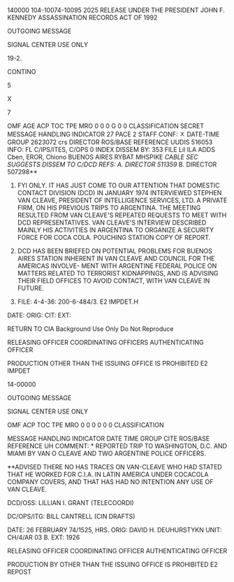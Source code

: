 140000
104-10074-10095
2025 RELEASE UNDER THE PRESIDENT JOHN F. KENNEDY ASSASSINATION RECORDS ACT OF 1992

OUTGOING MESSAGE

SIGNAL CENTER USE ONLY

19-2.

CONTINO

5

X

7

OMF
AGE
ACP
TOC
TPE
MRO
0
0
0
G
0
0
CLASSIFICATION
SECRET
MESSAGE HANDLING INDICATOR
27
PACE
2
STAFF
CONF:
ㅈ
DATE-TIME GROUP
2623072
crs
DIRECTOR
ROS/BASE REFERENCE UUDIS
516053
INFO: FL
C/IPS/ITES, C/OPS 0
INDEX
DISSEM BY: 353
FILE
Lil
ILA ADDS Cben, EROR, Chiono
BUENOS AIRES
RYBAT MHSPIKE
*CABLE SEC SUGGESTS
DISSEM TO C/DCD
REFS: A. DIRECTOR 511359*
B. DIRECTOR 507298**

1. FYI ONLY. IT HAS JUST COME TO OUR ATTENTION THAT DOMESTIC
CONTACT DIVISION (DCD) IN JANUARY 1974 INTERVIEWED STEPHEN VAN CLEAVE,
PRESIDENT OF INTELLIGENCE SERVICES, LTD. A PRIVATE FIRM, ON HIS
PREVIOUS TRIPS TO ARGENTINA. THE MEETING RESULTED FROM VAN CLEAVE'S
REPEATED REQUESTS TO MEET WITH DCD REPRESENTATIVES. VAN CLEAVE'S
INTERVIEW DESCRIBED MAINLY HIS ACTIVITIES IN ARGENTINA TO ORGANIZE A
SECURITY FORCE FOR COCA COLA. POUCHING STATION COPY OF REPORT.

2. DCD HAS BEEN BRIEFED ON POTENTIAL PROBLEMS FOR BUENOS AIRES
STATION INHERENT IN VAN CLEAVE AND COUNCIL FOR THE AMERICAS INVOLVE-
MENT WITH ARGENTINE FEDERAL POLICE ON MATTERS RELATED TO TERRORIST
KIDNAPPINGS, AND IS ADVISING THEIR FIELD OFFICES TO AVOID CONTACT,
WITH VAN CLEAVE IN FUTURE.

3. FILE: 4-4-36: 200-6-484/3. E2 IMPDET.H

DATE:
ORIG:
CIT:
EXT:

RETURN TO CIA
Background Use Only
Do Not Reproduce

RELEASING OFFICER COORDINATING OFFICERS AUTHENTICATING OFFICER

PRODUCTION OTHER THAN THE ISSUING OFFICE IS PROHIBITED E2 IMPDET

14-00000

OUTGOING MESSAGE

SIGNAL CENTER USE ONLY

OMF
ACP
TOC
TPE
MRO
0
0
0
0
0
0
CLASSIFICATION

MESSAGE HANDLING INDICATOR DATE TIME GROUP
CITE
ROS/BASE REFERENCE
UH COMMENT: * REPORTED TRIP TO WASHINGTON, D.C. AND MIAMI BY VAN O
CLEAVE AND TWO ARGENTINE POLICE OFFICERS.

**ADVISED THERE NO HAS TRACES ON VAN-CLEAVE WHO HAD
STATED THAT HE WORKED FOR C.I.A. IN LATIN AMERICA
UNDER COCACOLA COMPANY COVERS, AND THAT HAS HAD NO
INTENTION ANY USE OF VAN CLEAVE.

DCD/OSS: LILLIAN I. GRANT (TELECOORDI)

DC/OPS/ITG: BILL CANTRELL (CIN DRAFTS)

DATE: 26 FEBRUARY 74/1525, HRS.
ORIG: DAVID H. DEUHURSTYKN
UNIT: CH/4/AR 03 B.
EXT: 1926

RELEASING OFFICER COORDINATING OFFICER AUTHENTICATING OFFICER

PRODUCTION BY OTHER THAN THE ISSUING OFFICE IS PROHIBITED E2 REPOST
